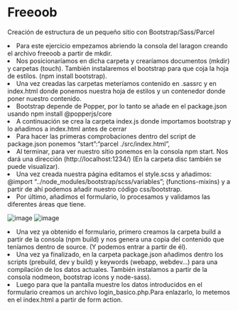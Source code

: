 # Freeoob
 Creación de estructura de un pequeño sitio con Bootstrap/Sass/Parcel
<li>Para este ejercicio empezamos abriendo la consola del laragon creando el archivo freeoob a partir de mkdir. 
<li>Nos posicionaríamos en dicha carpeta y crearíamos documentos (mkdir) y carpetas (touch). También instalaremos el bootstrap para que coja la hoja de estilos. (npm install bootstrap).
<li>Una vez creadas las carpetas meteríamos contenido en .sassrc y en index.html donde ponemos nuestra hoja de estilos y un contenedor donde poner nuestro contenido.
<li>Bootstrap depende de Popper, por lo tanto se añade en el package.json usando npm install @popperjs/core
<li>A continuación se crea la carpeta index.js donde importamos bootstrap y lo añadimos a index.html antes de cerrar <body>
<li>Para hacer las primeras comprobaciones dentro del script de package.json ponemos “start”:”parcel ./src/index.html”,
<li>Al terminar, para ver nuestro sitio ponemos en la consola npm start. Nos dará una dirección (http://localhost:1234/) (En la carpeta disc también se puede visualizar).
<li>Una vez creada nuestra página editamos el style.scss y añadimos:
@import “../node_modules/bootstrap/scss/variables”; (functions-mixins) y a partir de ahí podemos añadir nuestro código css/bootstrap.
<li>Por último, añadimos el formulario, lo procesamos y validamos las diferentes áreas que tiene.
         
         
         
         
![image](https://user-images.githubusercontent.com/91051075/150493547-4c34266e-8dfc-4fda-829f-a3264ee559c9.png)
![image](https://user-images.githubusercontent.com/91051075/150795766-d92a4aa7-fde0-47f4-a79c-2c3cb424ca55.png)
 
 <li>
Una vez ya obtenido el formulario, primero creamos la carpeta build a partir de la consola (npm build) y nos genera una copia del contenido que teníamos dentro de source. (Y podemos entrar a partir de él).
<li>Una vez ya finalizado, en la carpeta package.json añadimos dentro los scripts (prebuild, dev y build) y keywords (webapp, webdev…) para una compilación de los datos actuales. También instalamos a partir de la consola nodmeon, bootstrap icons y node-sass).
<li>Luego para que la pantalla muestre los datos introducidos en el formulario creamos un archivo login_basico.php.Para enlazarlo, lo metemos en el index.html a partir de form action.




         
